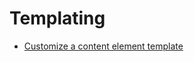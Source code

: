 # Templating

* [Customize a content element template](/20BuildingWebsites/10ContentManagement/20CreateCustomContentElements/CustomizeAContentElementTemplate.md)

